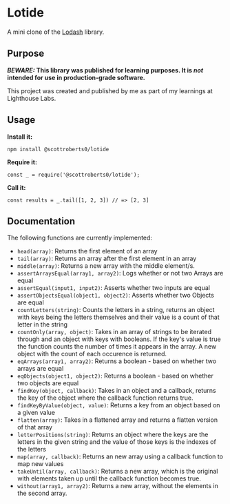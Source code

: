 # Lotide

A mini clone of the [Lodash](https://lodash.com) library.

## Purpose

**_BEWARE:_ This library was published for learning purposes. It is _not_ intended for use in production-grade software.**

This project was created and published by me as part of my learnings at Lighthouse Labs. 

## Usage

**Install it:**

`npm install @scottroberts0/lotide`

**Require it:**

`const _ = require('@scottroberts0/lotide');`

**Call it:**

`const results = _.tail([1, 2, 3]) // => [2, 3]`

## Documentation

The following functions are currently implemented:

* `head(array)`: Returns the first element of an array
* `tail(array)`: Returns an array after the first element in an array
* `middle(array)`: Returns a new array with the middle element/s.
* `assertArraysEqual(array1, array2)`: Logs whether or not two Arrays are equal
* `assertEqual(input1, input2)`: Asserts whether two inputs are equal
* `assertObjectsEqual(object1, object2)`: Asserts whether two Objects are equal
* `countLetters(string)`: Counts the letters in a string, returns an object with keys being the letters themselves and their value is a count of that letter in the string
* `countOnly(array, object)`: Takes in an array of strings to be iterated through and an object with keys with booleans. If the key's value is true the function counts the number of times it appears in the array. A new object with the count of each occurence is returned.
* `eqArrays(array1, array2)`: Returns a boolean - based on whether two arrays are equal
* `eqObjects(object1, object2)`: Returns a boolean - based on whether two objects are equal
* `findKey(object, callback)`: Takes in an object and a callback, returns the key of the object where the callback function returns true.
* `findKeyByValue(object, value)`: Returns a key from an object based on a given value
* `flatten(array)`: Takes in a flattened array and returns a flatten version of that array
* `letterPositions(string)`: Returns an object where the keys are the letters in the given string and the value of those keys is the indexes of the letters
* `map(array, callback)`: Returns an new array using a callback function to map new values
* `takeUntil(array, callback)`: Returns a new array, which is the original with elements taken up until the callback function becomes true.
* `without(array1, array2)`: Returns a new array, without the elements in the second array.



